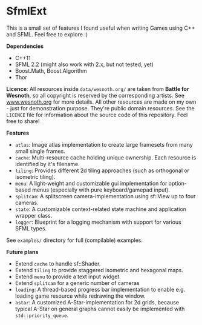 SfmlExt
=======

This is a small set of features I found useful when writing Games using C++ and SFML. Feel free to explore :)

**Dependencies**
- C++11
- SFML 2.2 (might also work with 2.x, but not tested, yet)
- Boost.Math, Boost.Algorithm
- Thor

**Licence**: All resources inside `data/wesnoth.org/` are taken from **Battle for Wesnoth**, so all copyright is reserved by the corresponding artists. See www.wesnoth.org for more details. All other resources are made on my own - just for demonstration purpose. They're public domain resources. See the `LICENCE` file for information about the source code of this repository. Feel free to share!

**Features**
- `atlas`: Image atlas implementation to create large framesets from many small single frames.
- `cache`: Multi-resource cache holding unique ownership. Each resource is identified by it's filename.
- `tiling`: Provides different 2d tiling approaches (such as orthogonal or isometric tiling).
- `menu`: A light-weight and customizable gui implementation for option-based menus (especially with pure keyboard/gamepad input).
- `splitcam`: A splitscreen camera-implementation using sf::View up to four cameras.
- `state`: A customizable context-related state machine and application wrapper class.
- `logger`: Blueprint for a logging mechanism with support for various SFML types.

See `examples/` directory for full (compilable) examples.

**Future plans**
- Extend `cache` to handle sf::Shader.
- Extend `tiling` to provide staggered isometric and hexagonal maps.
- Extend `menu` to provide a text input widget
- Extend `splitcam` for a generic number of cameras
- `loading`: A thread-based progress bar implementation to enable e.g. loading game resource while redrawing the window.
- `astar`: A customized A-Star-implementation for 2d grids, because typical A-Star on general graphs cannot easily be implemented with `std::priority_queue`.
